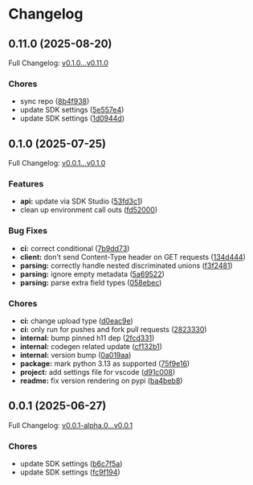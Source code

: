 # Changelog

## 0.11.0 (2025-08-20)

Full Changelog: [v0.1.0...v0.11.0](https://github.com/bennorris123/python-sdk-test/compare/v0.1.0...v0.11.0)

### Chores

* sync repo ([8b4f938](https://github.com/bennorris123/python-sdk-test/commit/8b4f93863d6771931ceaa4441a43e4fd45300804))
* update SDK settings ([5e557e4](https://github.com/bennorris123/python-sdk-test/commit/5e557e44d1f50b8f26e94253d9ab6e0bf2941689))
* update SDK settings ([1d0944d](https://github.com/bennorris123/python-sdk-test/commit/1d0944db459fd31e320413b82ad110dcc7c52bd3))

## 0.1.0 (2025-07-25)

Full Changelog: [v0.0.1...v0.1.0](https://github.com/relax-ai/python-sdk/compare/v0.0.1...v0.1.0)

### Features

* **api:** update via SDK Studio ([53fd3c1](https://github.com/relax-ai/python-sdk/commit/53fd3c18d19447b5a2314af8c2626dcc83ab6176))
* clean up environment call outs ([fd52000](https://github.com/relax-ai/python-sdk/commit/fd52000dd6823e3f52759ffb32457b1b6bb777e8))


### Bug Fixes

* **ci:** correct conditional ([7b9dd73](https://github.com/relax-ai/python-sdk/commit/7b9dd73dec12d098f3908c46804fea6323991933))
* **client:** don't send Content-Type header on GET requests ([134d444](https://github.com/relax-ai/python-sdk/commit/134d444d1e46fa968b03c1d2c29a81a3f50260bc))
* **parsing:** correctly handle nested discriminated unions ([f3f2481](https://github.com/relax-ai/python-sdk/commit/f3f2481e3b294c4859dce817620beeda0750df70))
* **parsing:** ignore empty metadata ([5a69522](https://github.com/relax-ai/python-sdk/commit/5a695221f0607e7140856e41cc84057fed534cf5))
* **parsing:** parse extra field types ([058ebec](https://github.com/relax-ai/python-sdk/commit/058ebec52bdfbdd0fa5d094507ec0151954d7611))


### Chores

* **ci:** change upload type ([d0eac9e](https://github.com/relax-ai/python-sdk/commit/d0eac9e1c21f5af782d7b6b0e9d4e12a7ae1ba4b))
* **ci:** only run for pushes and fork pull requests ([2823330](https://github.com/relax-ai/python-sdk/commit/28233300e18b343582f000c7809c6d5f9e5c9dfd))
* **internal:** bump pinned h11 dep ([2fcd331](https://github.com/relax-ai/python-sdk/commit/2fcd331182be60fe3186a12bf076c0792312d340))
* **internal:** codegen related update ([cf132b1](https://github.com/relax-ai/python-sdk/commit/cf132b191e08d91e189d3dd910f020121511ec4b))
* **internal:** version bump ([0a019aa](https://github.com/relax-ai/python-sdk/commit/0a019aa4888b574cc3892e8a1ed188330c97f971))
* **package:** mark python 3.13 as supported ([75f9e16](https://github.com/relax-ai/python-sdk/commit/75f9e16cf24b3ce117503d87083ef95511230c95))
* **project:** add settings file for vscode ([d91c008](https://github.com/relax-ai/python-sdk/commit/d91c008238bb40bfe103413b61798695821f2e66))
* **readme:** fix version rendering on pypi ([ba4beb8](https://github.com/relax-ai/python-sdk/commit/ba4beb8326b69e8dc5e54e014620c35681e21114))

## 0.0.1 (2025-06-27)

Full Changelog: [v0.0.1-alpha.0...v0.0.1](https://github.com/relax-ai/python-sdk/compare/v0.0.1-alpha.0...v0.0.1)

### Chores

* update SDK settings ([b6c7f5a](https://github.com/relax-ai/python-sdk/commit/b6c7f5aebefb986948527773a67b92fe2fb15954))
* update SDK settings ([fc9f194](https://github.com/relax-ai/python-sdk/commit/fc9f194e0d241fb70577baba8285b31f76677d19))
